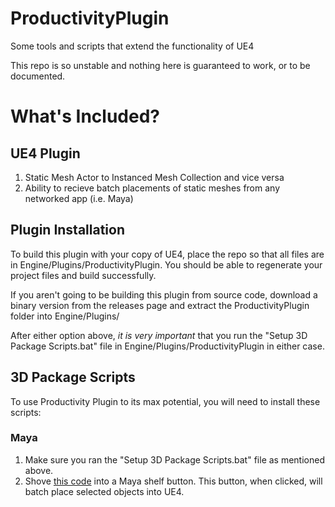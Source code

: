 # ProductivityPlugin
Some tools and scripts that extend the functionality of UE4

This repo is so unstable and nothing here is guaranteed to work, or to be documented.

# What's Included?
## UE4 Plugin
1. Static Mesh Actor to Instanced Mesh Collection and vice versa
2. Ability to recieve batch placements of static meshes from any networked app (i.e. Maya)

## Plugin Installation
To build this plugin with your copy of UE4, place the repo so that all files are in Engine/Plugins/ProductivityPlugin. You should be able to regenerate your project files and build successfully.

If you aren't going to be building this plugin from source code, download a binary version from the releases page and extract the ProductivityPlugin folder into Engine/Plugins/

After either option above, *it is very important* that you run the "Setup 3D Package Scripts.bat" file in Engine/Plugins/ProductivityPlugin in either case.

## 3D Package Scripts
To use Productivity Plugin to its max potential, you will need to install these scripts:

### Maya
  1. Make sure you ran the "Setup 3D Package Scripts.bat" file as mentioned above.
  2. Shove [this code](Maya/BatchPlacerShelfButton.py) into a Maya shelf button. This button, when clicked, will batch place selected objects into UE4.